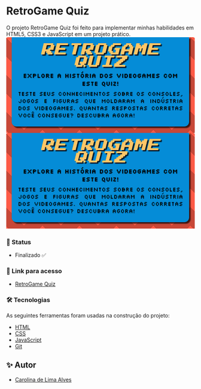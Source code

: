 # RetroGame Quiz

O projeto RetroGame Quiz foi feito para implementar minhas habilidades em HTML5, CSS3 e JavaScript em um projeto prático.
<img src="./imgs/screenshot-retrogameQuiz.png" alt="Logo do RetroGame Quiz" align="center">
![Logo do RetroGame Quiz](./imgs/screenshot-retrogameQuiz.png)


### 🚀 Status

- Finalizado ✅

### 🔗 Link para acesso

- [RetroGame Quiz](https://carolinalimaal.github.io/retrogameQuiz/)

### 🛠 Tecnologias

As seguintes ferramentas foram usadas na construção do projeto:

- [HTML](https://developer.mozilla.org/pt-BR/docs/Web/HTML)
- [CSS](https://developer.mozilla.org/pt-BR/docs/Web/CSS)
- [JavaScript](https://developer.mozilla.org/pt-BR/docs/Web/JavaScript)
- [Git](https://git-scm.com/)

## ✨ Autor
- [Carolina de Lima Alves](https://carolinalimaal.github.io/my-portfolio/)
